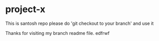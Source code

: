 # project-x

This is santosh repo
please do 'git checkout to your branch' and use it


Thanks for visiting my branch readme file.
edfrwf
